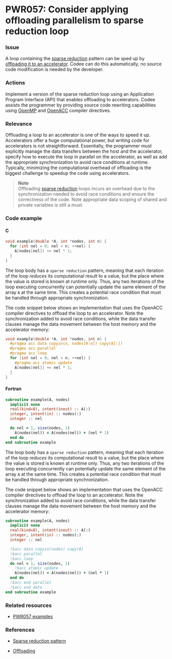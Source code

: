 # PWR057: Consider applying offloading parallelism to sparse reduction loop

### Issue

A loop containing the
[sparse reduction](../../Glossary/Patterns-for-performance-optimization/Sparse-reduction.md)
pattern can be sped up by
[offloading it to an accelerator](../../Glossary/Offloading.md). Codee can do this
automatically, no source code modification is needed by the developer.

### Actions

Implement a version of the sparse reduction loop using an Application Program
Interface (API) that enables offloading to accelerators. Codee assists the
programmer by providing source code rewriting capabilities using
[OpenMP](https://en.wikipedia.org/wiki/OpenMP) and
[OpenACC](https://en.wikipedia.org/wiki/OpenACC) compiler directives.

### Relevance

Offloading a loop to an accelerator is one of the ways to speed it up.
Accelerators offer a huge computational power, but writing code for accelerators
is not straightforward. Essentially, the programmer must explicitly manage the
data transfers between the host and the accelerator, specify how to execute the
loop in parallel on the accelerator, as well as add the appropriate
synchronization to avoid race conditions at runtime. Typically, minimizing the
computational overhead of offloading is the biggest challenge to speedup the
code using accelerators.

>**Note**  
>Offloading
>[sparse reduction](../../Glossary/Patterns-for-performance-optimization/Sparse-reduction.md)
>loops incurs an overhead due to the synchronization needed to avoid race
>conditions and ensure the correctness of the code. Note appropriate data
>scoping of shared and private variables is still a must.

### Code example

#### C

```c
void example(double *A, int *nodes, int n) {
  for (int nel = 0; nel < n; ++nel) {
    A[nodes[nel]] += nel * 1;
  }
}
```

The loop body has a `sparse reduction` pattern, meaning that each iteration of
the loop *reduces* its computational result to a value, but the place where the
value is stored is known at runtime only. Thus, any two iterations of the loop
executing concurrently can potentially update the same element of the array `A`
at the same time. This creates a potential race condition that must be handled
through appropriate synchronization.

The code snippet below shows an implementation that uses the OpenACC compiler
directives to offload the loop to an accelerator. Note the synchronization
added to avoid race conditions, while the data transfer clauses manage the data
movement between the host memory and the accelerator memory:

```c
void example(double *A, int *nodes, int n) {
  #pragma acc data copyin(n, nodes[0:n]) copy(A[:])
  #pragma acc parallel
  #pragma acc loop
  for (int nel = 0; nel < n; ++nel) {
    #pragma acc atomic update
    A[nodes[nel]] += nel * 1;
  }
}
```

#### Fortran

```f90
subroutine example(A, nodes)
  implicit none
  real(kind=8), intent(inout) :: A(:)
  integer, intent(in) :: nodes(:)
  integer :: nel

  do nel = 1, size(nodes, 1)
    A(nodes(nel)) = A(nodes(nel)) + (nel * 1)
  end do
end subroutine example
```

The loop body has a `sparse reduction` pattern, meaning that each iteration of
the loop *reduces* its computational result to a value, but the place where the
value is stored is known at runtime only. Thus, any two iterations of the loop
executing concurrently can potentially update the same element of the array `A`
at the same time. This creates a potential race condition that must be handled
through appropriate synchronization.

The code snippet below shows an implementation that uses the OpenACC compiler
directives to offload the loop to an accelerator. Note the synchronization
added to avoid race conditions, while the data transfer clauses manage the data
movement between the host memory and the accelerator memory:

```f90
subroutine example(A, nodes)
  implicit none
  real(kind=8), intent(inout) :: A(:)
  integer, intent(in) :: nodes(:)
  integer :: nel

  !$acc data copyin(nodes) copy(A)
  !$acc parallel
  !$acc loop
  do nel = 1, size(nodes, 1)
    !$acc atomic update
    A(nodes(nel)) = A(nodes(nel)) + (nel * 1)
  end do
  !$acc end parallel
  !$acc end data
end subroutine example
```

### Related resources

* [PWR057 examples](../PWR057/)

### References

* [Sparse reduction pattern](../../Glossary/Patterns-for-performance-optimization/Sparse-reduction.md)

* [Offloading](../../Glossary/Offloading.md)
